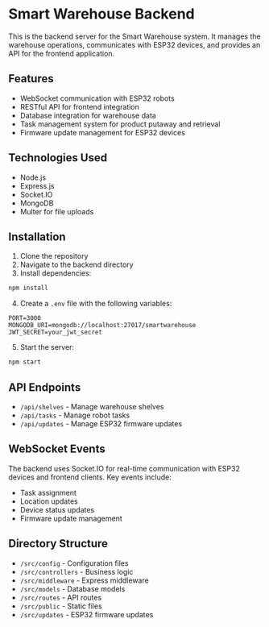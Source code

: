 # Smart Warehouse Backend

This is the backend server for the Smart Warehouse system. It manages the warehouse operations, communicates with ESP32 devices, and provides an API for the frontend application.

## Features

- WebSocket communication with ESP32 robots
- RESTful API for frontend integration
- Database integration for warehouse data
- Task management system for product putaway and retrieval
- Firmware update management for ESP32 devices

## Technologies Used

- Node.js
- Express.js
- Socket.IO
- MongoDB
- Multer for file uploads

## Installation

1. Clone the repository
2. Navigate to the backend directory
3. Install dependencies:

```bash
npm install
```

4. Create a `.env` file with the following variables:
```
PORT=3000
MONGODB_URI=mongodb://localhost:27017/smartwarehouse
JWT_SECRET=your_jwt_secret
```

5. Start the server:

```bash
npm start
```

## API Endpoints

- `/api/shelves` - Manage warehouse shelves
- `/api/tasks` - Manage robot tasks
- `/api/updates` - Manage ESP32 firmware updates

## WebSocket Events

The backend uses Socket.IO for real-time communication with ESP32 devices and frontend clients. Key events include:

- Task assignment
- Location updates
- Device status updates
- Firmware update management

## Directory Structure

- `/src/config` - Configuration files
- `/src/controllers` - Business logic
- `/src/middleware` - Express middleware
- `/src/models` - Database models
- `/src/routes` - API routes
- `/src/public` - Static files
- `/src/updates` - ESP32 firmware updates 